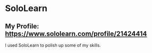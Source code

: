 # SoloLearn

## My Profile: https://www.sololearn.com/profile/21424414

I used SoloLearn to polish up some of my skills.
